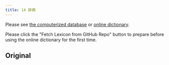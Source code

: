 ```yaml
---
title: 14 辞典
---
```


Please see [the computerized database](https://github.com/ryanlo713/lexicon-json) or [online dictionary](/enthrirhc).

Please click the "Fetch Lexicon from GitHub Repo" button to prepare before using the online dictionary for the first time.

## Original

<PDF url="../assets/newithkuil_lexicon.pdf" />

<PDF url="../assets/newithkuil_affixes.pdf" />
